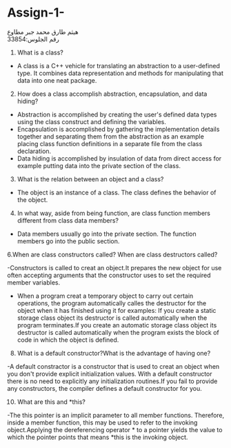# Assign-1-
هيثم طارق محمد جبر مطاوع    
رقم الجلوس:33854

1.	What is a class?                                                                                                          
-	A class is a C++ vehicle for translating an abstraction to a user-defined type. It combines data representation and methods for manipulating that data into one neat package.                                                                             
2.	How does a class accomplish abstraction, encapsulation, and data hiding? 

-	Abstraction is accomplished by creating the user's defined data types using the class construct and defining the variables.
-	Encapsulation is accomplished by gathering the implementation details together and separating them from the abstraction as an example placing class function definitions in a separate file from the class declaration. 
-	Data hiding is accomplished by insulation of data from direct access for example putting data into the private section of the class.

3.	What is the relation between an object and a class?

-	 The object is an instance of a class. The class defines the behavior of the object.

4.	In what way, aside from being function, are class function members different from class data members?

-	Data members usually go into the private section. The function members go into the public section.

6.When are class constructors called? When are class destructors called?

-Constructors is called to creat an object.It prepares the new object for use often accepting arguments that the constructor uses to set the required member variables.
- When a program creat a temporary object to carry out certain operations, the program automatically calles the destructor  for the object when it has finished using it for examples: If you create a static storage class object its destructor is called automatically when the program terminates.If you create an automatic storage class object its destructor is called automatically when the program exists the block of code in which the object is defined.

8. What is a default constructor?What is the advantage of having one?

-A default constractor is a constructor that is used to creat an object when you don't provide explicit initialization values. With a default constructor there is no need to explicitly any initialization routines.If you fail to provide any constructors, the compiler defines a default constructor for you.

10. What are this and *this?

-The this pointer is an implicit parameter to all member functions. Therefore, inside a member function, this may be used to refer to the invoking object.Applying the dereferencing operator * to a pointer yields the value to which the pointer points that means *this is the invoking object.
